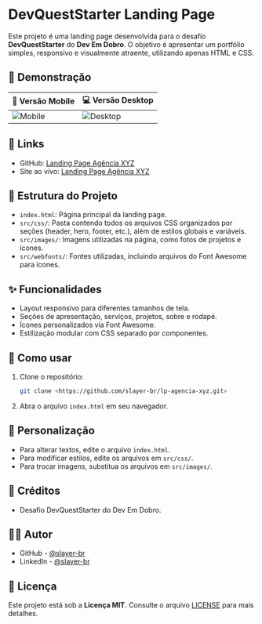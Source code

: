 # DevQuestStarter Landing Page

Este projeto é uma landing page desenvolvida para o desafio **DevQuestStarter** do **Dev Em Dobro**. O objetivo é apresentar um portfólio simples, responsivo e visualmente atraente, utilizando apenas HTML e CSS.

## 📸 Demonstração 

| 📱 Versão Mobile | 💻 Versão Desktop |
|------------------|-------------------|
| ![Mobile](./src/images/landingpage-mobile.gif) | ![Desktop](./src/images/landingpage-desktop.gif) |

## 🔗 Links

- GitHub: <a href="https://github.com/slayer-br/lp-agencia-xyz" target="_blank" rel="noopener noreferrer">Landing Page Agência XYZ</a>
- Site ao vivo: <a href="https://slayer-br.github.io/lp-agencia-xyz/" target="_blank" rel="noopener noreferrer">Landing Page Agência XYZ</a>

## 📂 Estrutura do Projeto

- `index.html`: Página principal da landing page.
- `src/css/`: Pasta contendo todos os arquivos CSS organizados por seções (header, hero, footer, etc.), além de estilos globais e variáveis.
- `src/images/`: Imagens utilizadas na página, como fotos de projetos e ícones.
- `src/webfonts/`: Fontes utilizadas, incluindo arquivos do Font Awesome para ícones.

## ✨ Funcionalidades

- Layout responsivo para diferentes tamanhos de tela.
- Seções de apresentação, serviços, projetos, sobre e rodapé.
- Ícones personalizados via Font Awesome.
- Estilização modular com CSS separado por componentes.

## 🚀 Como usar

1. Clone o repositório:
   ```sh
   git clone <https://github.com/slayer-br/lp-agencia-xyz.git>
   ```
2. Abra o arquivo `index.html` em seu navegador.

## 🧐 Personalização

- Para alterar textos, edite o arquivo `index.html`.
- Para modificar estilos, edite os arquivos em `src/css/`.
- Para trocar imagens, substitua os arquivos em `src/images/`.

## 🙌 Créditos

- Desafio DevQuestStarter do Dev Em Dobro.

## 👨‍💻 Autor

- GitHub - <a href="https://github.com/slayer-br" target="_blank" rel="noopener noreferrer">@slayer-br</a>
- LinkedIn - <a href="https://www.linkedin.com/in/carlos-alberto-da-silva-93758b270/" target="_blank" rel="noopener noreferrer">@slayer-br</a>


## 📜 Licença

Este projeto está sob a **Licença MIT**. Consulte o arquivo [LICENSE](./LICENSE) para mais detalhes.
